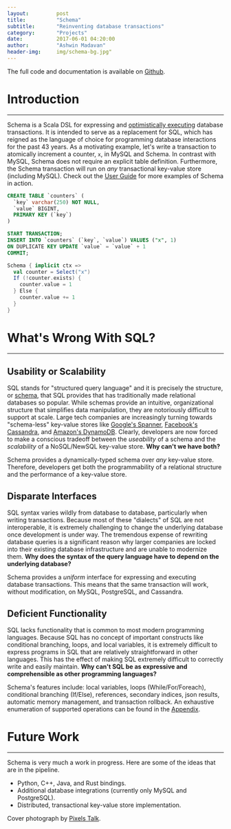```yaml
---
layout:         post
title:          "Schema"
subtitle:       "Reinventing database transactions"
category:       "Projects"
date:           2017-06-01 04:20:00
author:         "Ashwin Madavan"
header-img:     img/schema-bg.jpg"
---
```


The full code and documentation is available on [Github](https://github.com/ashwin153/schema).

# Introduction
---
Schema is a Scala DSL for expressing and [optimistically executing](https://en.wikipedia.org/wiki/Optimistic_concurrency_control) database transactions. It is intended to serve as a replacement for SQL, which has reigned as the language of choice for programming database interactions for the past 43 years. As a motivating example, let's write a transaction to atomically increment a counter, ```x```, in MySQL and Schema. In contrast with MySQL, Schema does not require an explicit table definition. Furthermore, the Schema transaction will run on *any* transactional key-value store (including MySQL). Check out the [User Guide](https://github.com/ashwin153/schema/wiki/User-Guide) for more examples of Schema in action.

```sql
CREATE TABLE `counters` (
  `key` varchar(250) NOT NULL,
  `value` BIGINT,
  PRIMARY KEY (`key`)
)

START TRANSACTION;
INSERT INTO `counters` (`key`, `value`) VALUES ("x", 1) 
ON DUPLICATE KEY UPDATE `value` = `value` + 1
COMMIT;
```

```scala
Schema { implicit ctx =>
  val counter = Select("x")
  If (!counter.exists) {
    counter.value = 1
  } Else {
    counter.value += 1
  }
}
```

# What's Wrong With SQL?
---
## Usability or Scalability
SQL stands for "structured query language" and it is precisely the structure, or [schema](https://en.wikipedia.org/wiki/Database_schema), that SQL provides that has traditionally made relational databases so popular. While schemas provide an intuitive, organizational structure that simplifies data manipulation, they are notoriously difficult to support at scale. Large tech companies are increasingly turning towards "schema-less" key-value stores like [Google's Spanner](https://en.wikipedia.org/wiki/Spanner_(database)), [Facebook's Cassandra](https://en.wikipedia.org/wiki/Apache_Cassandra), and [Amazon's DynamoDB](https://en.wikipedia.org/wiki/Amazon_DynamoDB). Clearly, developers are now forced to make a conscious tradeoff between the *useability* of a schema and the *scalability* of a NoSQL/NewSQL key-value store. **Why can't we have both?**

Schema provides a dynamically-typed schema over *any* key-value store. Therefore, developers get both the programmability of a relational structure and the performance of a key-value store.

## Disparate Interfaces
SQL syntax varies wildly from database to database, particularly when writing transactions. Because most of these "dialects" of SQL are not interoperable, it is extremely challenging to change the underlying database once development is under way. The tremendous expense of rewriting database queries is a significant reason why larger companies are locked into their existing database infrastructure and are unable to modernize them. **Why does the syntax of the query language have to depend on the underlying database?**

Schema provides a *uniform* interface for expressing and executing database transactions. This means that the same transaction will work, without modification, on MySQL, PostgreSQL, and Cassandra.

## Deficient Functionality
SQL lacks functionality that is common to most modern programming languages. Because SQL has no concept of important constructs like conditional branching, loops, and local variables, it is extremely difficult to express programs in SQL that are relatively straightforward in other languages. This has the effect of making SQL extremely difficult to correctly write and easily maintain. **Why can't SQL be as expressive and comprehensible as other programming languages?**

Schema's features include: local variables, loops (While/For/Foreach), conditional branching (If/Else), references, secondary indices, json results, automatic memory management, and transaction rollback. An exhaustive enumeration of supported operations can be found in the [Appendix](https://github.com/ashwin153/schema/wiki/Appendix).

# Future Work
---
Schema is very much a work in progress. Here are some of the ideas that are in the pipeline.

- Python, C++, Java, and Rust bindings.
- Additional database integrations (currently only MySQL and PostgreSQL).
- Distributed, transactional key-value store implementation.

Cover photograph by [Pixels Talk](http://www.pixelstalk.net/wp-content/uploads/2016/11/Data-Wallpaper-for-Desktop.jpg).
